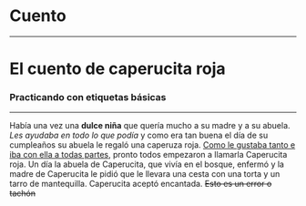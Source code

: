 # Cuento
<!DOCTYPE html>
<html>
    <head lang="es-Es">
        <meta charset="utf-8">
    </head>
    <body>
        <hr/>
        <h1>El cuento de caperucita roja</h1>
        <h3>Practicando con etiquetas básicas</h3>
        <hr/>
        <p>
            Había una vez una <b>dulce niña</b> que quería mucho a su madre y a su abuela. <i>Les ayudaba en todo lo que podía</i> y como era tan buena el día de su cumpleaños su abuela le regaló una caperuza roja. <ins>Como le gustaba tanto e iba con ella a todas partes</ins>, pronto todos empezaron a llamarla Caperucita roja.
            Un día la abuela de Caperucita, que vivía en el bosque, enfermó y la madre de Caperucita le pidió que le llevara una cesta con una torta y un tarro de mantequilla. Caperucita aceptó encantada. <del>Esto es un error o tachón</del>
        </p>
</body>
</html>
